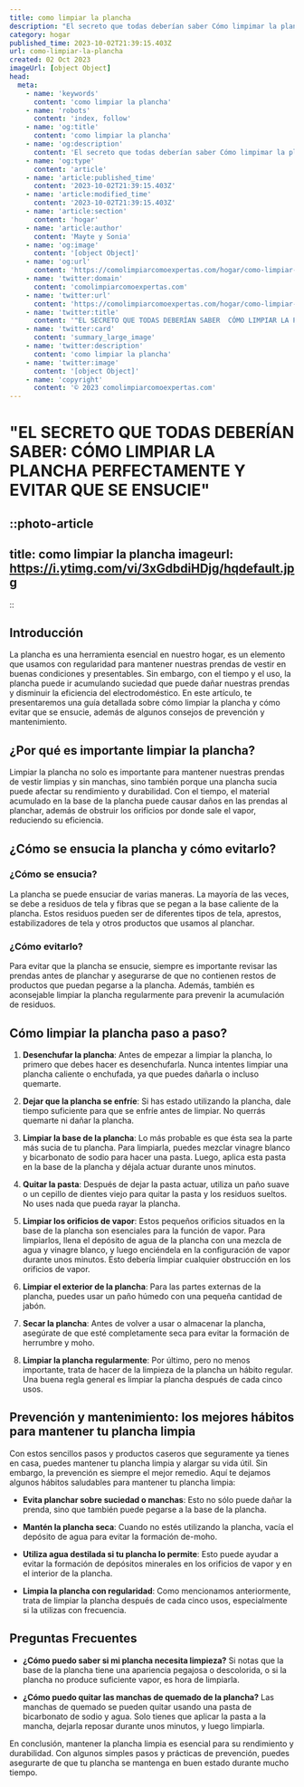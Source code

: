 ```yaml
---
title: como limpiar la plancha
description: "El secreto que todas deberían saber Cómo limpimar la plancha perfectamente y evitar que se ensucie"
category: hogar
published_time: 2023-10-02T21:39:15.403Z
url: como-limpiar-la-plancha
created: 02 Oct 2023
imageUrl: [object Object]
head:
  meta:
    - name: 'keywords'
      content: 'como limpiar la plancha'
    - name: 'robots'
      content: 'index, follow'
    - name: 'og:title'
      content: 'como limpiar la plancha'
    - name: 'og:description'
      content: 'El secreto que todas deberían saber Cómo limpimar la plancha perfectamente y evitar que se ensucie'
    - name: 'og:type'
      content: 'article'
    - name: 'article:published_time'
      content: '2023-10-02T21:39:15.403Z'
    - name: 'article:modified_time'
      content: '2023-10-02T21:39:15.403Z'
    - name: 'article:section'
      content: 'hogar'
    - name: 'article:author'
      content: 'Mayte y Sonia'
    - name: 'og:image'
      content: '[object Object]'
    - name: 'og:url'
      content: 'https://comolimpiarcomoexpertas.com/hogar/como-limpiar-la-plancha'
    - name: 'twitter:domain'
      content: 'comolimpiarcomoexpertas.com'
    - name: 'twitter:url'
      content: 'https://comolimpiarcomoexpertas.com/hogar/como-limpiar-la-plancha'
    - name: 'twitter:title'
      content: '"EL SECRETO QUE TODAS DEBERÍAN SABER  CÓMO LIMPIAR LA PLANCHA PERFECTAMENTE Y EVITAR QUE SE ENSUCIE"'
    - name: 'twitter:card'
      content: 'summary_large_image'
    - name: 'twitter:description'
      content: 'como limpiar la plancha'
    - name: 'twitter:image'
      content: '[object Object]'
    - name: 'copyright'
      content: '© 2023 comolimpiarcomoexpertas.com'
---
```

# "EL SECRETO QUE TODAS DEBERÍAN SABER: CÓMO LIMPIAR LA PLANCHA PERFECTAMENTE Y EVITAR QUE SE ENSUCIE"

::photo-article
---
title: como limpiar la plancha
imageurl: https://i.ytimg.com/vi/3xGdbdiHDjg/hqdefault.jpg
---
::
## Introducción
La plancha es una herramienta esencial en nuestro hogar, es un elemento que usamos con regularidad para mantener nuestras prendas de vestir en buenas condiciones y presentables. Sin embargo, con el tiempo y el uso, la plancha puede ir acumulando suciedad que puede dañar nuestras prendas y disminuir la eficiencia del electrodoméstico. En este artículo, te presentaremos una guía detallada sobre cómo limpiar la plancha y cómo evitar que se ensucie, además de algunos consejos de prevención y mantenimiento.

## ¿Por qué es importante limpiar la plancha?
Limpiar la plancha no solo es importante para mantener nuestras prendas de vestir limpias y sin manchas, sino también porque una plancha sucia puede afectar su rendimiento y durabilidad. Con el tiempo, el material acumulado en la base de la plancha puede causar daños en las prendas al planchar, además de obstruir los orificios por donde sale el vapor, reduciendo su eficiencia.

## ¿Cómo se ensucia la plancha y cómo evitarlo?
### ¿Cómo se ensucia?
La plancha se puede ensuciar de varias maneras. La mayoría de las veces, se debe a residuos de tela y fibras que se pegan a la base caliente de la plancha. Estos residuos pueden ser de diferentes tipos de tela, aprestos, estabilizadores de tela y otros productos que usamos al planchar.

### ¿Cómo evitarlo?
Para evitar que la plancha se ensucie, siempre es importante revisar las prendas antes de planchar y asegurarse de que no contienen restos de productos que puedan pegarse a la plancha. Además, también es aconsejable limpiar la plancha regularmente para prevenir la acumulación de residuos.

## Cómo limpiar la plancha paso a paso?
1. **Desenchufar la plancha**: Antes de empezar a limpiar la plancha, lo primero que debes hacer es desenchufarla. Nunca intentes limpiar una plancha caliente o enchufada, ya que puedes dañarla o incluso quemarte.

2. **Dejar que la plancha se enfríe**: Si has estado utilizando la plancha, dale tiempo suficiente para que se enfríe antes de limpiar. No querrás quemarte ni dañar la plancha.

3. **Limpiar la base de la plancha**: Lo más probable es que ésta sea la parte más sucia de tu plancha. Para limpiarla, puedes mezclar vinagre blanco y bicarbonato de sodio para hacer una pasta. Luego, aplica esta pasta en la base de la plancha y déjala actuar durante unos minutos.

4. **Quitar la pasta**: Después de dejar la pasta actuar, utiliza un paño suave o un cepillo de dientes viejo para quitar la pasta y los residuos sueltos. No uses nada que pueda rayar la plancha.

5. **Limpiar los orificios de vapor**: Estos pequeños orificios situados en la base de la plancha son esenciales para la función de vapor. Para limpiarlos, llena el depósito de agua de la plancha con una mezcla de agua y vinagre blanco, y luego enciéndela en la configuración de vapor durante unos minutos. Esto debería limpiar cualquier obstrucción en los orificios de vapor.

6. **Limpiar el exterior de la plancha**: Para las partes externas de la plancha, puedes usar un paño húmedo con una pequeña cantidad de jabón.

7. **Secar la plancha**: Antes de volver a usar o almacenar la plancha, asegúrate de que esté completamente seca para evitar la formación de herrumbre y moho.

8. **Limpiar la plancha regularmente**: Por último, pero no menos importante, trata de hacer de la limpieza de la plancha un hábito regular. Una buena regla general es limpiar la plancha después de cada cinco usos.

## Prevención y mantenimiento: los mejores hábitos para mantener tu plancha limpia
Con estos sencillos pasos y productos caseros que seguramente ya tienes en casa, puedes mantener tu plancha limpia y alargar su vida útil. Sin embargo, la prevención es siempre el mejor remedio. Aquí te dejamos algunos hábitos saludables para mantener tu plancha limpia:

- **Evita planchar sobre suciedad o manchas**: Esto no sólo puede dañar la prenda, sino que también puede pegarse a la base de la plancha.

- **Mantén la plancha seca**: Cuando no estés utilizando la plancha, vacía el depósito de agua para evitar la formación de-moho.

- **Utiliza agua destilada si tu plancha lo permite**: Esto puede ayudar a evitar la formación de depósitos minerales en los orificios de vapor y en el interior de la plancha.

- **Limpia la plancha con regularidad**: Como mencionamos anteriormente, trata de limpiar la plancha después de cada cinco usos, especialmente si la utilizas con frecuencia.

## Preguntas Frecuentes
- **¿Cómo puedo saber si mi plancha necesita limpieza?**
Si notas que la base de la plancha tiene una apariencia pegajosa o descolorida, o si la plancha no produce suficiente vapor, es hora de limpiarla.

- **¿Cómo puedo quitar las manchas de quemado de la plancha?**
Las manchas de quemado se pueden quitar usando una pasta de bicarbonato de sodio y agua. Solo tienes que aplicar la pasta a la mancha, dejarla reposar durante unos minutos, y luego limpiarla.

En conclusión, mantener la plancha limpia es esencial para su rendimiento y durabilidad. Con algunos simples pasos y prácticas de prevención, puedes asegurarte de que tu plancha se mantenga en buen estado durante mucho tiempo.
